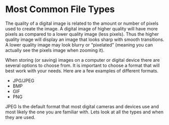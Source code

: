 # Most Common File Types

The quality of a digital image is related to the amount or number of pixels used to create the image. A digital image of higher quality will have more pixels as compared to a lower quality image (less pixels). Thus the higher quality image will display an image that looks sharp with smooth transitions. A lower quality image may look blurry or “pixelated” (meaning you can actually see the pixels image when zooming it). 

When storing (or saving) images on a computer or digital device there are several options to choose from. It is important to choose a format that will best work with your needs. Here are a few examples of different formats.

 - JPG/JPEG
 - BMP
 - GIF
 - PNG

JPEG Is the default format that most digital cameras and devices use and most likely the one you are familiar with. Lets look at all the types and when they are used. 